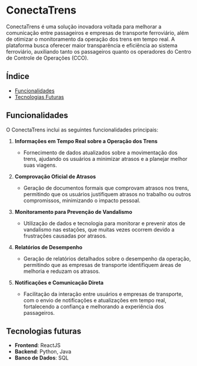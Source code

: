 # ConectaTrens

ConectaTrens é uma solução inovadora voltada para melhorar a comunicação entre passageiros e empresas de transporte ferroviário, além de otimizar o monitoramento da operação dos trens em tempo real. A plataforma busca oferecer maior transparência e eficiência ao sistema ferroviário, auxiliando tanto os passageiros quanto os operadores do Centro de Controle de Operações (CCO).

## Índice

- [Funcionalidades](#funcionalidades)
- [Tecnologias Futuras](#tecnologias-futuras)

## Funcionalidades

O ConectaTrens inclui as seguintes funcionalidades principais:

1. **Informações em Tempo Real sobre a Operação dos Trens**
   - Fornecimento de dados atualizados sobre a movimentação dos trens, ajudando os usuários a minimizar atrasos e a planejar melhor suas viagens.

2. **Comprovação Oficial de Atrasos**
   - Geração de documentos formais que comprovam atrasos nos trens, permitindo que os usuários justifiquem atrasos no trabalho ou outros compromissos, minimizando o impacto pessoal.

3. **Monitoramento para Prevenção de Vandalismo**
   - Utilização de dados e tecnologia para monitorar e prevenir atos de vandalismo nas estações, que muitas vezes ocorrem devido a frustrações causadas por atrasos.

4. **Relatórios de Desempenho**
   - Geração de relatórios detalhados sobre o desempenho da operação, permitindo que as empresas de transporte identifiquem áreas de melhoria e reduzam os atrasos.

5. **Notificações e Comunicação Direta**
   - Facilitação da interação entre usuários e empresas de transporte, com o envio de notificações e atualizações em tempo real, fortalecendo a confiança e melhorando a experiência dos passageiros.


## Tecnologias futuras

- **Frontend**: ReactJS
- **Backend**: Python, Java
- **Banco de Dados**: SQL